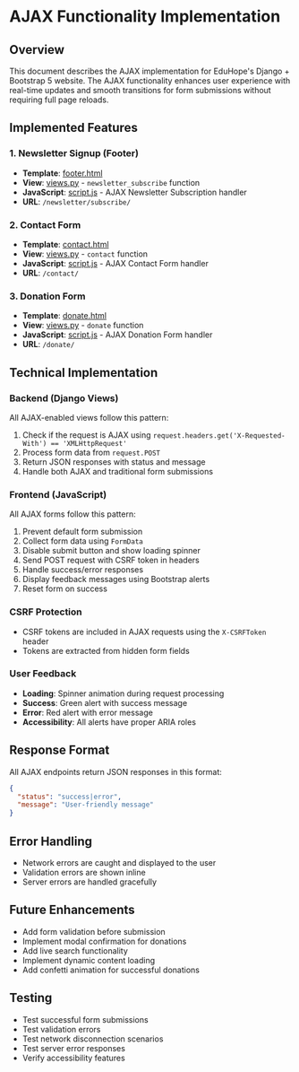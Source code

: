 # AJAX Functionality Implementation

## Overview
This document describes the AJAX implementation for EduHope's Django + Bootstrap 5 website. The AJAX functionality enhances user experience with real-time updates and smooth transitions for form submissions without requiring full page reloads.

## Implemented Features

### 1. Newsletter Signup (Footer)
- **Template**: [footer.html](file:///d:/Django/EduHope/EduHope/template/components/footer.html)
- **View**: [views.py](file:///d:/Django/EduHope/EduHope/views.py) - `newsletter_subscribe` function
- **JavaScript**: [script.js](file:///d:/Django/EduHope/EduHope/static/js/script.js) - AJAX Newsletter Subscription handler
- **URL**: `/newsletter/subscribe/`

### 2. Contact Form
- **Template**: [contact.html](file:///d:/Django/EduHope/EduHope/template/contact.html)
- **View**: [views.py](file:///d:/Django/EduHope/EduHope/views.py) - `contact` function
- **JavaScript**: [script.js](file:///d:/Django/EduHope/EduHope/static/js/script.js) - AJAX Contact Form handler
- **URL**: `/contact/`

### 3. Donation Form
- **Template**: [donate.html](file:///d:/Django/EduHope/EduHope/template/donate.html)
- **View**: [views.py](file:///d:/Django/EduHope/EduHope/views.py) - `donate` function
- **JavaScript**: [script.js](file:///d:/Django/EduHope/EduHope/static/js/script.js) - AJAX Donation Form handler
- **URL**: `/donate/`

## Technical Implementation

### Backend (Django Views)
All AJAX-enabled views follow this pattern:
1. Check if the request is AJAX using `request.headers.get('X-Requested-With') == 'XMLHttpRequest'`
2. Process form data from `request.POST`
3. Return JSON responses with status and message
4. Handle both AJAX and traditional form submissions

### Frontend (JavaScript)
All AJAX forms follow this pattern:
1. Prevent default form submission
2. Collect form data using `FormData`
3. Disable submit button and show loading spinner
4. Send POST request with CSRF token in headers
5. Handle success/error responses
6. Display feedback messages using Bootstrap alerts
7. Reset form on success

### CSRF Protection
- CSRF tokens are included in AJAX requests using the `X-CSRFToken` header
- Tokens are extracted from hidden form fields

### User Feedback
- **Loading**: Spinner animation during request processing
- **Success**: Green alert with success message
- **Error**: Red alert with error message
- **Accessibility**: All alerts have proper ARIA roles

## Response Format
All AJAX endpoints return JSON responses in this format:
```json
{
  "status": "success|error",
  "message": "User-friendly message"
}
```

## Error Handling
- Network errors are caught and displayed to the user
- Validation errors are shown inline
- Server errors are handled gracefully

## Future Enhancements
- Add form validation before submission
- Implement modal confirmation for donations
- Add live search functionality
- Implement dynamic content loading
- Add confetti animation for successful donations

## Testing
- Test successful form submissions
- Test validation errors
- Test network disconnection scenarios
- Test server error responses
- Verify accessibility features